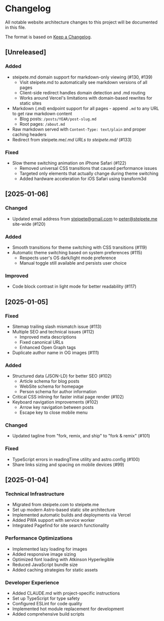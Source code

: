 # Changelog

All notable website architecture changes to this project will be documented in this file.

The format is based on [Keep a Changelog](https://keepachangelog.com/en/1.0.0/).

## [Unreleased]

### Added
- steipete.md domain support for markdown-only viewing (#130, #139)
  - Visit steipete.md to automatically see markdown versions of all pages
  - Client-side redirect handles domain detection and .md routing
  - Works around Vercel's limitations with domain-based rewrites for static sites
- Markdown (.md) endpoint support for all pages - append `.md` to any URL to get raw markdown content
  - Blog posts: `/posts/YEAR/post-slug.md`
  - Root pages: `/about.md`
- Raw markdown served with `Content-Type: text/plain` and proper caching headers
- Redirect from steipete.me/*.md URLs to steipete.md/* (#133)

### Fixed
- Slow theme switching animation on iPhone Safari (#122)
  - Removed universal CSS transitions that caused performance issues
  - Targeted only elements that actually change during theme switching
  - Added hardware acceleration for iOS Safari using transform3d

## [2025-01-06]

### Changed
- Updated email address from steipete@gmail.com to peter@steipete.me site-wide (#120)

### Added
- Smooth transitions for theme switching with CSS transitions (#119)
- Automatic theme switching based on system preferences (#115)
  - Respects user's OS dark/light mode preference
  - Manual toggle still available and persists user choice

### Improved
- Code block contrast in light mode for better readability (#117)

## [2025-01-05]

### Fixed
- Sitemap trailing slash mismatch issue (#113)
- Multiple SEO and technical issues (#112)
  - Improved meta descriptions
  - Fixed canonical URLs
  - Enhanced Open Graph tags
- Duplicate author name in OG images (#111)

### Added
- Structured data (JSON-LD) for better SEO (#102)
  - Article schema for blog posts
  - WebSite schema for homepage
  - Person schema for author information
- Critical CSS inlining for faster initial page render (#102)
- Keyboard navigation improvements (#102)
  - Arrow key navigation between posts
  - Escape key to close mobile menu

### Changed
- Updated tagline from "fork, remix, and ship" to "fork & remix" (#101)

### Fixed
- TypeScript errors in readingTime utility and astro.config (#100)
- Share links sizing and spacing on mobile devices (#99)

## [2025-01-04]

### Technical Infrastructure
- Migrated from steipete.com to steipete.me
- Set up modern Astro-based static site architecture
- Implemented automatic builds and deployments via Vercel
- Added PWA support with service worker
- Integrated Pagefind for site search functionality

### Performance Optimizations
- Implemented lazy loading for images
- Added responsive image sizing
- Optimized font loading with Atkinson Hyperlegible
- Reduced JavaScript bundle size
- Added caching strategies for static assets

### Developer Experience
- Added CLAUDE.md with project-specific instructions
- Set up TypeScript for type safety
- Configured ESLint for code quality
- Implemented hot module replacement for development
- Added comprehensive build scripts